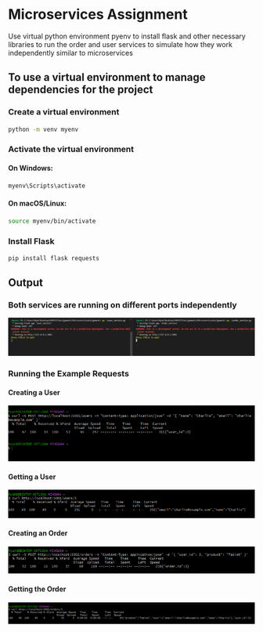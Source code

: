 # Microservices Assignment

Use virtual python environment pyenv to install flask and other necessary libraries to run the order and user services to
simulate how they work independently similar to microservices 

## To use a virtual environment to manage dependencies for the project

### Create a virtual environment
```bash
python -m venv myenv
```
### Activate the virtual environment
#### On Windows:
```bash
myenv\Scripts\activate
```
#### On macOS/Linux:
```bash
source myenv/bin/activate
```
### Install Flask
```bash
pip install flask requests
```

## Output

### Both services are running on different ports independently

![alt text](image.png)

### Running the Example Requests


#### Creating a User
![alt text](image-1.png)
#### Getting a User
![alt text](image-4.png)
#### Creating an Order
![alt text](image-3.png)
#### Getting the Order
![alt text](image-2.png)